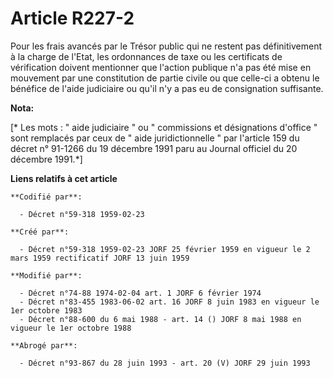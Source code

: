 # Article R227-2

Pour les frais avancés par le Trésor public qui ne restent pas définitivement à la charge de l'Etat, les ordonnances de taxe
ou les certificats de vérification doivent mentionner que l'action publique n'a pas été mise en mouvement par une
constitution de partie civile ou que celle-ci a obtenu le bénéfice de l'aide judiciaire ou qu'il n'y a pas eu de consignation
suffisante.

**Nota:**

[* Les mots : " aide judiciaire " ou " commissions et désignations d'office " sont remplacés par ceux de " aide
juridictionnelle " par l'article 159 du décret n° 91-1266 du 19 décembre 1991 paru au Journal officiel du 20 décembre 1991.*]

**Liens relatifs à cet article**

	**Codifié par**:

	  - Décret n°59-318 1959-02-23

	**Créé par**:

	  - Décret n°59-318 1959-02-23 JORF 25 février 1959 en vigueur le 2 mars 1959 rectificatif JORF 13 juin 1959

	**Modifié par**:

	  - Décret n°74-88 1974-02-04 art. 1 JORF 6 février 1974
	  - Décret n°83-455 1983-06-02 art. 16 JORF 8 juin 1983 en vigueur le 1er octobre 1983
	  - Décret n°88-600 du 6 mai 1988 - art. 14 () JORF 8 mai 1988 en vigueur le 1er octobre 1988

	**Abrogé par**:

	  - Décret n°93-867 du 28 juin 1993 - art. 20 (V) JORF 29 juin 1993
